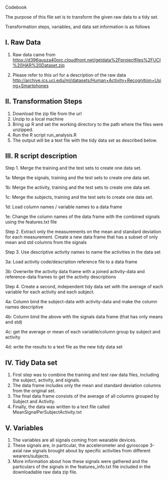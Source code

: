 
Codebook

The purpose of this file set is to transform the given raw data to a tidy set.

Transformation steps, variables, and data set information is as follows


I. Raw Data
-----------
1. Raw data came from 
https://d396qusza40orc.cloudfront.net/getdata%2Fprojectfiles%2FUCI%20HAR%20Dataset.zip 

2. Please refer to this url for a description of the raw data
http://archive.ics.uci.edu/ml/datasets/Human+Activity+Recognition+Using+Smartphones


II. Transformation Steps
---------------------------

1. Download the zip file from the url
2. Unzip to a local machine
3. Bring up R and set the working directory to the path where the files were unzipped.
4. Run the R script run_analysis.R
5. The output will be a text file with the tidy data set as described below.


III. R script description
-------------------------

Step 1. Merge the training and the test sets to create one data set.

1a: Merge the signals, training and the test sets to create one data set.

1b: Merge the activity, training and the test sets to create one data set.

1c: Merge the subjects, training and the test sets to create one data set.

1d: Load column names / variable names to a data frame

1e: Change the column names of the data frame with the combined signals using the features.txt file 

Step 2. Extract only the measurements on the mean and standard deviation for each measurement. 
Create a new data frame that has a subset of only mean and std columns from the signals 

Step 3. Use descriptive activity names to name the activities in the data set

3a: Load activity code/description reference file to a data frame

3b: Overwrite the activity data frame with a joined activity-data and reference-data frames to get the activity descriptions 

Step 4. Create a second, independent tidy data set with the average of each variable for each activity and each subject.

4a: Column bind the subject-data with activity-data and make the column names descriptive

4b: Column bind the above with the signals data frame (that has only means and std) 

4c: get the average or mean of each variable/column group by subject and activity

4d: write the results to a text file as the new tidy data set


IV. Tidy Data set
------------------

1. First step was to combine the training and test raw data files, including the subject, activity, and signals.
2. The data frame includes only the mean and standard deviation columns from the original set.
3. The final data frame consists of the average of all columns grouped by Subject and Activity.
4. Finally, the data was written to a text file called MeanSignalPerSubjectActivity.txt


V. Variables
------------

1. The variables are all signals coming from wearable devices.  
2. These signals are, in particular, the accelerometer and gyroscope 3-axial raw signals brought about by specific activities from different wearers/subjects. 
3. More information about how these signals were gathered and the particulars of the signals in the features_info.txt file included in the downloadable raw data zip file.



